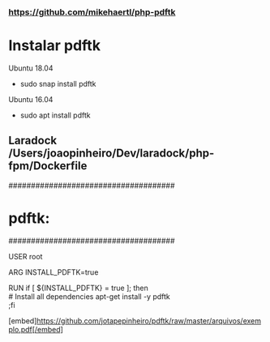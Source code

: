 ### https://github.com/mikehaertl/php-pdftk

# Instalar pdftk
Ubuntu 18.04
- sudo snap install pdftk

Ubuntu 16.04
- sudo apt install pdftk

## Laradock /Users/joaopinheiro/Dev/laradock/php-fpm/Dockerfile
#####################################
# pdftk:
#####################################

USER root

ARG INSTALL_PDFTK=true

RUN if [ ${INSTALL_PDFTK} = true ]; then \
	# Install all dependencies
	apt-get install -y pdftk \
;fi

[embed]https://github.com/jotapepinheiro/pdftk/raw/master/arquivos/exemplo.pdf[/embed]
